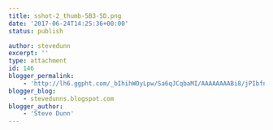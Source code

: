 ```yaml
---
title: sshot-2_thumb-5B3-5D.png
date: '2017-06-24T14:25:36+00:00'
status: publish

author: stevedunn
excerpt: ''
type: attachment
id: 146
blogger_permalink:
    - 'http://lh6.ggpht.com/_bIhihWOyLpw/Sa6qJCqbaMI/AAAAAAAABi8/jPIbfnZdb_o/sshot-2_thumb%5B3%5D.png'
blogger_blog:
    - stevedunns.blogspot.com
blogger_author:
    - 'Steve Dunn'
---
```

<!DOCTYPE html PUBLIC "-//W3C//DTD HTML 4.0 Transitional//EN" "http://www.w3.org/TR/REC-html40/loose.dtd">
<?xml encoding="UTF-8">

